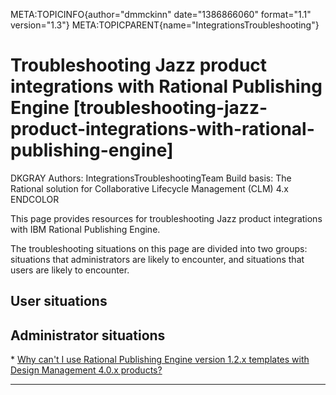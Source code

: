 META:TOPICINFO{author="dmmckinn" date="1386866060" format="1.1"
version="1.3"} META:TOPICPARENT{name="IntegrationsTroubleshooting"}

# Troubleshooting Jazz product integrations with Rational Publishing Engine [troubleshooting-jazz-product-integrations-with-rational-publishing-engine]

DKGRAY Authors: IntegrationsTroubleshootingTeam Build basis: The
Rational solution for Collaborative Lifecycle Management (CLM) 4.x
ENDCOLOR

This page provides resources for troubleshooting Jazz product
integrations with IBM Rational Publishing Engine.

The troubleshooting situations on this page are divided into two groups:
situations that administrators are likely to encounter, and situations
that users are likely to encounter.

## User situations

## Administrator situations

\* [Why can't I use Rational Publishing Engine version 1.2.x templates
with Design Management 4.0.x
products?](http://www.ibm.com/support/docview.wss?uid=swg21638806)

--------------------
